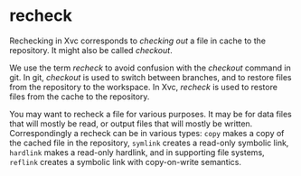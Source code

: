 # recheck

Rechecking in Xvc corresponds to _checking out_ a file in cache to the repository. It might also be called _checkout_.

We use the term _recheck_ to avoid confusion with the _checkout_ command in git. In git, _checkout_ is used to switch between branches, and to restore files from the repository to the workspace. In Xvc, _recheck_ is used to restore files from the cache to the repository.

You may want to recheck a file for various purposes. It may be for data files that will mostly be read, or output files
that will mostly be written. Correspondingly a recheck can be in various types:  `copy` makes a copy of the cached file
in the repository, `symlink` creates a read-only symbolic link, `hardlink` makes a read-only hardlink, and in supporting
file systems, `reflink` creates a symbolic link with copy-on-write semantics.
